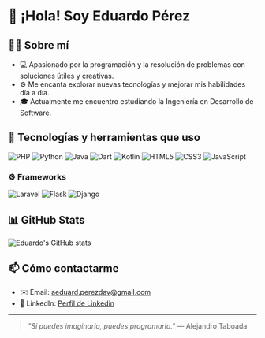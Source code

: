 # 👋 ¡Hola! Soy Eduardo Pérez

## 👨‍🎓 Sobre mí

- 💻 Apasionado por la programación y la resolución de problemas con soluciones útiles y creativas.
- ⚙️ Me encanta explorar nuevas tecnologías y mejorar mis habilidades día a día.
- 🎓 Actualmente me encuentro estudiando la Ingeniería en Desarrollo de Software.


## 🧰 Tecnologías y herramientas que uso

![PHP](https://img.shields.io/badge/-PHP-777BB4?logo=php&logoColor=white)
![Python](https://img.shields.io/badge/-Python-3776AB?logo=python&logoColor=white)
![Java](https://img.shields.io/badge/-Java-007396?logo=java&logoColor=white)
![Dart](https://img.shields.io/badge/-Dart-0175C2?logo=dart&logoColor=white)
![Kotlin](https://img.shields.io/badge/-Kotlin-7F52FF?logo=kotlin&logoColor=white)
![HTML5](https://img.shields.io/badge/-HTML5-E34F26?logo=html5&logoColor=white)
![CSS3](https://img.shields.io/badge/-CSS3-1572B6?logo=css3&logoColor=white)
![JavaScript](https://img.shields.io/badge/-JavaScript-F7DF1E?logo=javascript&logoColor=000)

### ⚙️ Frameworks

![Laravel](https://img.shields.io/badge/-Laravel-F55247?logo=laravel&logoColor=white)
![Flask](https://img.shields.io/badge/-Flask-000000?logo=flask&logoColor=white)
![Django](https://img.shields.io/badge/-Django-092E20?logo=django&logoColor=white)

## 📊 GitHub Stats

![Eduardo's GitHub stats](https://github-readme-stats.vercel.app/api?username=edw-perzd&show_icons=true&theme=radical)


## 📫 Cómo contactarme

- ✉️ Email: [aeduard.perezdav@gmail.com](mailto:aeduard.perezdav@gmail.com)
- 💼 LinkedIn: [Perfil de Linkedin](https://www.linkedin.com/in/angel-eduardo-perez-davila-4269602b6?utm_source=share&utm_campaign=share_via&utm_content=profile&utm_medium=android_app)

---

> *"Si puedes imaginarlo, puedes programarlo."*
> — Alejandro Taboada


